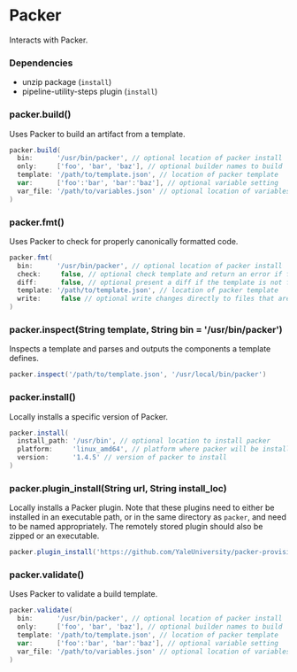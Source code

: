 # Packer

Interacts with Packer.

### Dependencies

- unzip package (`install`)
- pipeline-utility-steps plugin (`install`)

### packer.build()
Uses Packer to build an artifact from a template.

```groovy
packer.build(
  bin:      '/usr/bin/packer', // optional location of packer install
  only:     ['foo', 'bar', 'baz'], // optional builder names to build
  template: '/path/to/template.json', // location of packer template
  var:      ['foo':'bar', 'bar':'baz'], // optional variable setting
  var_file: '/path/to/variables.json' // optional location of variables file
)
```

### packer.fmt()
Uses Packer to check for properly canonically formatted code.

```groovy
packer.fmt(
  bin:      '/usr/bin/packer', // optional location of packer install
  check:     false, // optional check template and return an error if file is not formatted correctly (cannot be used with `write`)
  diff:      false, // optional present a diff if the template is not formatted correctly
  template: '/path/to/template.json', // location of packer template
  write:     false // optional write changes directly to files that are not formatted directly (cannot be used with `check`)
)
```

### packer.inspect(String template, String bin = '/usr/bin/packer')
Inspects a template and parses and outputs the components a template defines.

```groovy
packer.inspect('/path/to/template.json', '/usr/local/bin/packer')
```

### packer.install()
Locally installs a specific version of Packer.

```groovy
packer.install(
  install_path: '/usr/bin', // optional location to install packer
  platform:     'linux_amd64', // platform where packer will be installed
  version:      '1.4.5' // version of packer to install
)
```

### packer.plugin_install(String url, String install_loc)
Locally installs a Packer plugin. Note that these plugins need to either be installed in an executable path, or in the same directory as `packer`, and need to be named appropriately. The remotely stored plugin should also be zipped or an executable.

```groovy
packer.plugin_install('https://github.com/YaleUniversity/packer-provisioner-goss/releases/download/v0.3.0/packer-provisioner-goss-v0.3.0-linux-amd64', '/usr/bin/packer-provisioner-goss')
```

### packer.validate()
Uses Packer to validate a build template.

```groovy
packer.validate(
  bin:      '/usr/bin/packer', // optional location of packer install
  only:     ['foo', 'bar', 'baz'], // optional builder names to build
  template: '/path/to/template.json', // location of packer template
  var:      ['foo':'bar', 'bar':'baz'], // optional variable setting
  var_file: '/path/to/variables.json' // optional location of variables file
)
```
